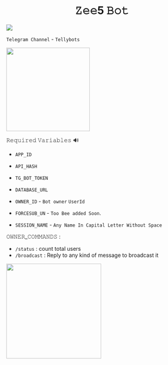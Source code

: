 <h1 align="center">
  <b>𝚉𝚎𝚎5 𝙱𝚘𝚝</b>
</h1>


<p align="left"><a href="https://github.com/Tellybots/Zee5-Dl-Bot"><img src="https://github-readme-stats.vercel.app/api/pin?username=Tellybots&show_icons=true&theme=dracula&hide_border=true&repo=Zee5-dl-Bot"></a></p>
  

`Telegram Channel` - `Tellybots`
<p><a href="https://t.me/Tellybots"> <img src="https://img.shields.io/badge/Telegram-Join%20Channel-gold?style=for-the-badge&logo=telegram" width="220""/></a></p>

  
𝚁𝚎𝚚𝚞𝚒𝚛𝚎𝚍 𝚅𝚊𝚛𝚒𝚊𝚋𝚕𝚎𝚜 🔊

* `APP_ID`

* `API_HASH`

* `TG_BOT_TOKEN`

* `DATABASE_URL`

* `OWNER_ID` - `Bot owner` `UserId`

* `FORCESUB_UN` - `Too Bee added Soon`.

* `SESSION_NAME` - `Any Name In Capital Letter Without Space`
               
𝙾𝚆𝙽𝙴𝚁_𝙲𝙾𝙼𝙼𝙰𝙽𝙳𝚂 :
  
  - `/status` : count total users
  - `/broadcast` : Reply to any kind of message to broadcast it
  
  
  
<p><a href="https://heroku.com/deploy"> <img src="https://img.shields.io/badge/Deploy%20To%20Heroku-black?style=for-the-badge&logo=heroku" width="250""/></a></p>




